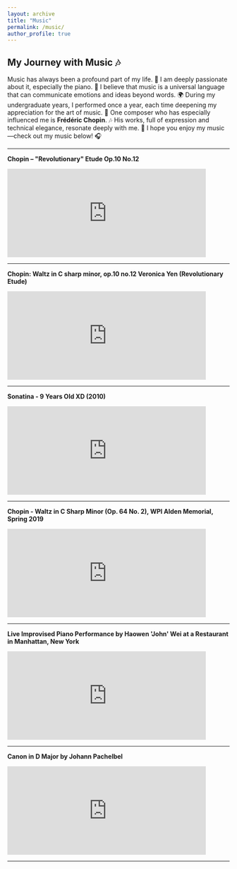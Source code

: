 ```yaml
---
layout: archive
title: "Music"
permalink: /music/
author_profile: true
---
```



## My Journey with Music 🎶

Music has always been a profound part of my life. 🎼 I am deeply passionate about it, especially the piano.
🎹 I believe that music is a universal language that can communicate emotions and ideas beyond words.
🌍 During my undergraduate years, I performed once a year, each time deepening my appreciation for the art of music.
🎤 One composer who has especially influenced me is **Frédéric Chopin**. 🎶
His works, full of expression and technical elegance, resonate deeply with me. 🎵
I hope you enjoy my music—check out my music below! 🎧



[//]: # (Youtube video embed)

---

**Chopin – "Revolutionary" Etude Op.10 No.12**

<iframe width="450" height="200" src="https://www.youtube.com/embed/XgsGGEtzoWQ" frameborder="0" allow="accelerometer; autoplay; clipboard-write; encrypted-media; gyroscope; picture-in-picture" allowfullscreen></iframe>

---

**Chopin: Waltz in C sharp minor, op.10 no.12 Veronica Yen (Revolutionary Etude)**

<iframe width="450" height="200" src="https://www.youtube.com/embed/Mwau3yRSbIQ" frameborder="0" allow="accelerometer; autoplay; clipboard-write; encrypted-media; gyroscope; picture-in-picture" allowfullscreen></iframe>

---

**Sonatina - 9 Years Old XD (2010)**

<iframe width="450" height="200" src="https://www.youtube.com/embed/v_5i2BeGnDY" frameborder="0" allow="accelerometer; autoplay; clipboard-write; encrypted-media; gyroscope; picture-in-picture" allowfullscreen></iframe>

---

**Chopin - Waltz in C Sharp Minor (Op. 64 No. 2), WPI Alden Memorial, Spring 2019**

<iframe width="450" height="200" src="https://www.youtube.com/embed/gASYh_7J4hM" frameborder="0" allow="accelerometer; autoplay; clipboard-write; encrypted-media; gyroscope; picture-in-picture" allowfullscreen></iframe>

---

**Live Improvised Piano Performance by Haowen 'John' Wei at a Restaurant in Manhattan, New York**

<iframe width="450" height="200" src="https://www.youtube.com/embed/bMFZHyg114E" frameborder="0" allow="accelerometer; autoplay; clipboard-write; encrypted-media; gyroscope; picture-in-picture" allowfullscreen></iframe>

---


**Canon in D Major by Johann Pachelbel**

<iframe width="450" height="200" src="https://www.youtube.com/embed/6SSijmVIiQo" frameborder="0" allow="accelerometer; autoplay; clipboard-write; encrypted-media; gyroscope; picture-in-picture" allowfullscreen></iframe>

---


